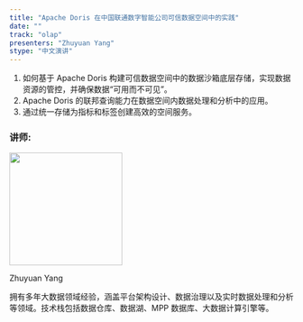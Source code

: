 ```yaml
---
title: "Apache Doris 在中国联通数字智能公司可信数据空间中的实践"
date: ""
track: "olap"
presenters: "Zhuyuan Yang"
stype: "中文演讲"
---
```


1. 如何基于 Apache Doris 构建可信数据空间中的数据沙箱底层存储，实现数据资源的管控，并确保数据“可用而不可见”。
2. Apache Doris 的联邦查询能力在数据空间内数据处理和分析中的应用。
3. 通过统一存储为指标和标签创建高效的空间服务。

### 讲师:

<img src="https://sessionize.com/image/5d06-400o400o1-wxrDUigYrcBYqti74xPWTY.jpg" width="200" /><br/>

Zhuyuan Yang

拥有多年大数据领域经验，涵盖平台架构设计、数据治理以及实时数据处理和分析等领域。技术栈包括数据仓库、数据湖、MPP 数据库、大数据计算引擎等。